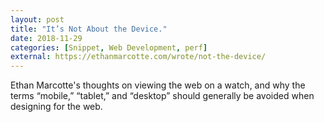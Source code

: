 ```yaml
---
layout: post
title: "It’s Not About the Device."
date: 2018-11-29
categories: [Snippet, Web Development, perf]
external: https://ethanmarcotte.com/wrote/not-the-device/
---
```


Ethan Marcotte's thoughts on viewing the web on a watch, and why the terms “mobile,” “tablet,” and “desktop” should generally be avoided when designing for the web.